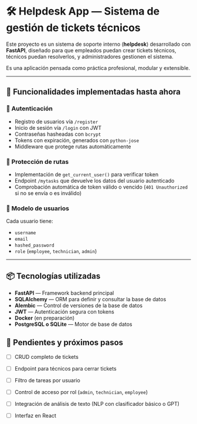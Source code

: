 # 🛠 Helpdesk App — Sistema de gestión de tickets técnicos

Este proyecto es un sistema de soporte interno (**helpdesk**) desarrollado con **FastAPI**, diseñado para que empleados puedan crear tickets técnicos, técnicos puedan resolverlos, y administradores gestionen el sistema.

Es una aplicación pensada como práctica profesional, modular y extensible.

---

## 🚀 Funcionalidades implementadas hasta ahora

### 👤 Autenticación
- Registro de usuarios vía `/register`
- Inicio de sesión vía `/login` con JWT
- Contraseñas hasheadas con `bcrypt`
- Tokens con expiración, generados con `python-jose`
- Middleware que protege rutas automáticamente

### 🔐 Protección de rutas
- Implementación de `get_current_user()` para verificar token
- Endpoint `/mytasks` que devuelve los datos del usuario autenticado
- Comprobación automática de token válido o vencido (`401 Unauthorized` si no se envía o es inválido)

### 🧱 Modelo de usuarios
Cada usuario tiene:
- `username`
- `email`
- `hashed_password`
- `role` (`employee`, `technician`, `admin`)

---

## 📦 Tecnologías utilizadas

- **FastAPI** — Framework backend principal
- **SQLAlchemy** — ORM para definir y consultar la base de datos
- **Alembic** — Control de versiones de la base de datos
- **JWT** — Autenticación segura con tokens
- **Docker** (en preparación)
- **PostgreSQL o SQLite** — Motor de base de datos
## 🧭 Pendientes y próximos pasos

- [ ] CRUD completo de tickets
- [ ] Endpoint para técnicos para cerrar tickets
- [ ] Filtro de tareas por usuario
- [ ] Control de acceso por rol (`admin`, `technician`, `employee`)
- [ ] Integración de análisis de texto (NLP con clasificador básico o GPT)
- [ ] Interfaz en React

